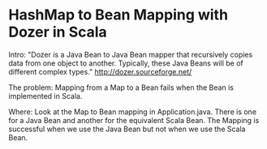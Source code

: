 HashMap to Bean Mapping with Dozer in Scala
==========

Intro:
"Dozer is a Java Bean to Java Bean mapper that recursively copies data from one object to another. Typically, these Java Beans will be of different complex types."
http://dozer.sourceforge.net/

The problem:
Mapping from a Map to a Bean fails when the Bean is implemented in Scala.

Where:
Look at the Map to Bean mapping in Application.java. There is one for a Java Bean and another for the equivalent Scala Bean.
The Mapping is successful when we use the Java Bean but not when we use the Scala Bean. 